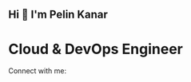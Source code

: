 ## Hi 👋 I'm Pelin Kanar
# Cloud & DevOps Engineer
<!--
**plnknr/plnknr** is a ✨ _special_ ✨ repository because its `README.md` (this file) appears on your GitHub profile.

Here are some ideas to get you started:

- 🌱 I’m currently learning DevOps.
- 👯 I’m looking to collaborate on Cloud and DevOps projects.
- 👨‍💻 Some of my projects are available at https://github.com/plnknr
- 💬 Ask me about 
- 📫 How to reach me: pek2098@gmail.com
-->

Connect with me:

